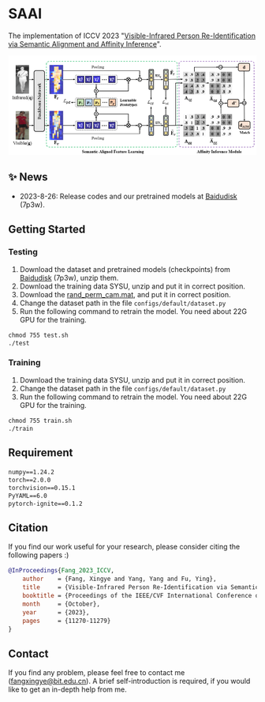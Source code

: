 # SAAI
The implementation of ICCV 2023 "[Visible-Infrared Person Re-Identification via Semantic Alignment and Affinity Inference]()".

![框架](images/framework.png)

## :sparkles: News
- 2023-8-26: Release codes and our pretrained models at [Baidudisk](https://pan.baidu.com/s/1esd14VJturDXEK0vF2UUnw?pwd=7p3w) (7p3w).


## Getting Started

### Testing

1. Download the dataset and pretrained models (checkpoints) from [Baidudisk](https://pan.baidu.com/s/1esd14VJturDXEK0vF2UUnw?pwd=7p3w) (7p3w), unzip them.
2. Download the training data SYSU, unzip and put it in correct position.
3. Download the [rand_perm_cam.mat](https://github.com/wuancong/SYSU-MM01/tree/master/evaluation/data_split), and put it in correct position.
4. Change the dataset path in the file `configs/default/dataset.py`
5. Run the following command to retrain the model. You need about 22G GPU for the training.

```shell
chmod 755 test.sh
./test
```

### Training

1. Download the training data SYSU, unzip and put it in correct position.
2. Change the dataset path in the file `configs/default/dataset.py`
3. Run the following command to retrain the model. You need about 22G GPU for the training.

```shell
chmod 755 train.sh
./train
```

## Requirement
```
numpy==1.24.2
torch==2.0.0
torchvision==0.15.1
PyYAML==6.0
pytorch-ignite==0.1.2
```


## Citation
If you find our work useful for your research, please consider citing the following papers :)

```bibtex
@InProceedings{Fang_2023_ICCV,
    author    = {Fang, Xingye and Yang, Yang and Fu, Ying},
    title     = {Visible-Infrared Person Re-Identification via Semantic Alignment and Affinity Inference},
    booktitle = {Proceedings of the IEEE/CVF International Conference on Computer Vision (ICCV)},
    month     = {October},
    year      = {2023},
    pages     = {11270-11279}
}
``` 

## Contact
If you find any problem, please feel free to contact me (fangxingye@bit.edu.cn). A brief self-introduction is required, if you would like to get an in-depth help from me.